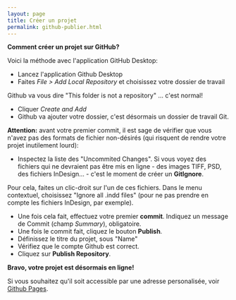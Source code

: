 ```yaml
---
layout: page
title: Créer un projet
permalink: github-publier.html
---
```


**Comment créer un projet sur GitHub?**

Voici la méthode avec l'application GitHub Desktop:

- Lancez l'application Github Desktop
- Faites *File > Add Local Repository* et choisissez votre dossier de travail

Github va vous dire "This folder is not a repository" ... c'est normal!

- Cliquer *Create and Add*
- Github va ajouter votre dossier, c'est désormais un dossier de travail Git.

**Attention:** avant votre premier commit, il est sage de vérifier que vous n'avez pas des formats de fichier non-désirés (qui risquent de rendre votre projet inutilement lourd):

- Inspectez la liste des "Uncommited Changes". Si vous voyez des fichiers qui ne devraient pas être mis en ligne - des images TIFF, PSD, des fichiers InDesign... - c'est le moment de créer un **GitIgnore**.

Pour cela, faites un clic-droit sur l'un de ces fichiers. Dans le menu contextuel, choisissez "Ignore all .indd files" (pour ne pas prendre en compte les fichiers InDesign, par exemple).

- Une fois cela fait, effectuez votre premier **commit**. Indiquez un message de Commit (champ *Summary*), obligatoire.
- Une fois le commit fait, cliquez le bouton **Publish**.
- Définissez le titre du projet, sous "Name"
- Vérifiez que le compte Github est correct.
- Cliquez sur **Publish Repository**.

**Bravo, votre projet est désormais en ligne!**

Si vous souhaitez qu'il soit accessible par une adresse personalisée, voir [Github Pages](github-pages.html).

